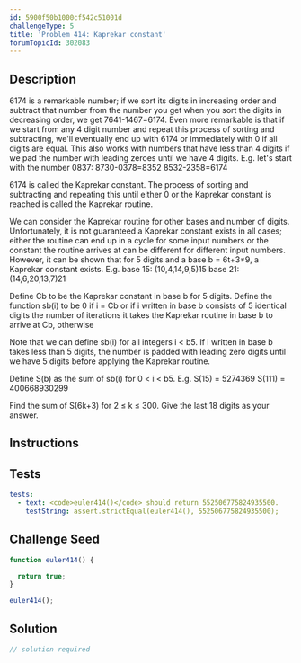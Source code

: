 ```yaml
---
id: 5900f50b1000cf542c51001d
challengeType: 5
title: 'Problem 414: Kaprekar constant'
forumTopicId: 302083
---
```


## Description
<section id='description'>
6174 is a remarkable number; if we sort its digits in increasing order and subtract that number from the number you get when you sort the digits in decreasing order, we get 7641-1467=6174.
Even more remarkable is that if we start from any 4 digit number and repeat this process of sorting and subtracting, we'll eventually end up with 6174 or immediately with 0 if all digits are equal.
This also works with numbers that have less than 4 digits if we pad the number with leading zeroes until we have 4 digits.
E.g. let's start with the number 0837:
8730-0378=8352
8532-2358=6174


6174 is called the Kaprekar constant. The process of sorting and subtracting and repeating this until either 0 or the Kaprekar constant is reached is called the Kaprekar routine.


We can consider the Kaprekar routine for other bases and number of digits.
Unfortunately, it is not guaranteed a Kaprekar constant exists in all cases; either the routine can end up in a cycle for some input numbers or the constant the routine arrives at can be different for different input numbers.
However, it can be shown that for 5 digits and a base b = 6t+3≠9, a Kaprekar constant exists.
E.g. base 15: (10,4,14,9,5)15
base 21: (14,6,20,13,7)21

Define Cb to be the Kaprekar constant in base b for 5 digits.
Define the function sb(i) to be
 0 if i = Cb or if i written in base b consists of 5 identical digits
 the number of iterations it takes the Kaprekar routine in base b to arrive at Cb, otherwise

Note that we can define sb(i) for all integers i < b5. If i written in base b takes less than 5 digits, the number is padded with leading zero digits until we have 5 digits before applying the Kaprekar routine.


Define S(b) as the sum of sb(i) for 0 < i < b5.
E.g. S(15) = 5274369
S(111) = 400668930299


Find the sum of S(6k+3) for 2 ≤ k ≤ 300.
Give the last 18 digits as your answer.
</section>

## Instructions
<section id='instructions'>

</section>

## Tests
<section id='tests'>

```yml
tests:
  - text: <code>euler414()</code> should return 552506775824935500.
    testString: assert.strictEqual(euler414(), 552506775824935500);

```

</section>

## Challenge Seed
<section id='challengeSeed'>

<div id='js-seed'>

```js
function euler414() {

  return true;
}

euler414();
```

</div>



</section>

## Solution
<section id='solution'>

```js
// solution required
```

</section>
